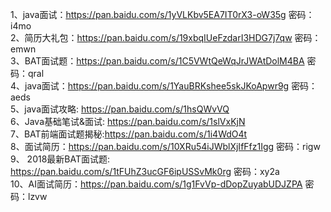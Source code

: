 1、java面试：https://pan.baidu.com/s/1yVLKbv5EA7IT0rX3-oW35g 密码：i4mo  
2、简历大礼包：https://pan.baidu.com/s/19xbqIUeFzdarI3HDG7j7qw 密码：emwn  
3、BAT面试题：https://pan.baidu.com/s/1C5VWtQeWqJrJWAtDolM4BA 密码：qral  
4、java面试：https://pan.baidu.com/s/1YauBRKshee5skJKoApwr9g 密码：aeds  
5、java面试攻略: https://pan.baidu.com/s/1hsQWvVQ  
6、Java基础笔试&面试: https://pan.baidu.com/s/1slVxKjN  
7、BAT前端面试题揭秘:https://pan.baidu.com/s/1i4WdO4t  
8、面试简历：https://pan.baidu.com/s/10XRu54iJWblXjIfFfz1Igg 密码：rigw  
9、 2018最新BAT面试题: https://pan.baidu.com/s/1tFUhZ3ucGF6ipUSSvMk0rg 密码：xy2a  
10、AI面试简历：https://pan.baidu.com/s/1g1FvVp-dDopZuyabUDJZPA  密码：lzvw  
